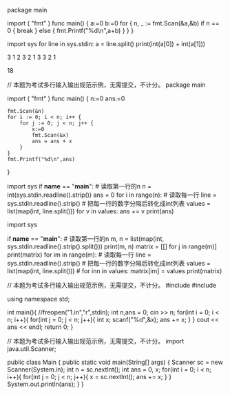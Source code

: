 package main

import (
    "fmt"
)
func main() {
    a:=0
    b:=0
    for {
        n, _ := fmt.Scan(&a,&b)
        if n == 0 {
            break
        } else {
            fmt.Printf("%d\n",a+b)
        }
    }
}

import sys 
for line in sys.stdin:
    a = line.split()
    print(int(a[0]) + int(a[1]))


	
3
1 2 3
2 1 3
3 2 1

18

// 本题为考试多行输入输出规范示例，无需提交，不计分。
package main

import (
    "fmt"
)
func main() {
    n:=0
    ans:=0

    fmt.Scan(&n)
    for i := 0; i < n; i++ {
        for j := 0; j < n; j++ {
            x:=0
            fmt.Scan(&x)
            ans = ans + x
        }
    }
    fmt.Printf("%d\n",ans)
}	


import sys
if __name__ == "__main__":
    # 读取第一行的n
    n = int(sys.stdin.readline().strip())
    ans = 0
    for i in range(n):
        # 读取每一行
        line = sys.stdin.readline().strip()
        # 把每一行的数字分隔后转化成int列表
        values = list(map(int, line.split()))
        for v in values:
            ans += v
    print(ans)

import sys

if __name__ == "__main__":
    # 读取第一行的n
    m, n = list(map(int, sys.stdin.readline().strip().split()))
    print(m, n)
    matrix = [[] for j in range(m)]
    print(matrix)
    for im in range(m):
        # 读取每一行
        line = sys.stdin.readline().strip()
        # 把每一行的数字分隔后转化成int列表
        values = list(map(int, line.split()))
        # for inn in values:
        matrix[im] = values
    print(matrix)


// 本题为考试多行输入输出规范示例，无需提交，不计分。
#include <iostream>
#include <cstdio>

using namespace std;

int main(){
    //freopen("1.in","r",stdin);
    int n,ans = 0;
    cin >> n;
    for(int i = 0; i < n; i++){
        for(int j = 0; j < n; j++){
            int x; scanf("%d",&x);
            ans += x;
        }
    }
    cout << ans << endl;
    return 0;
}

// 本题为考试多行输入输出规范示例，无需提交，不计分。
import java.util.Scanner;

public class Main {
    public static void main(String[] args) {
        Scanner sc = new Scanner(System.in);
        int n = sc.nextInt();
        int ans = 0, x;
        for(int i = 0; i < n; i++){
            for(int j = 0; j < n; j++){
                x = sc.nextInt();
                ans += x;
            }
        } 
        System.out.println(ans);
    }
}
